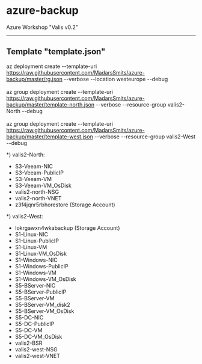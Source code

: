 # azure-backup
Azure Workshop "Valis v0.2"

---------------
Template "template.json"
---------------
az deployment create --template-uri https://raw.githubusercontent.com/MadarsSmits/azure-backup/master/rg.json --verbose --location westeurope --debug <br/><br/>
az group deployment create --template-uri https://raw.githubusercontent.com/MadarsSmits/azure-backup/master/template-north.json --verbose --resource-group valis2-North --debug<br/><br/>
az group deployment create --template-uri https://raw.githubusercontent.com/MadarsSmits/azure-backup/master/template-west.json --verbose --resource-group valis2-West --debug  

*) valis2-North:
- S3-Veeam-NIC
- S3-Veeam-PublicIP
- S3-Veeam-VM
- S3-Veeam-VM_OsDisk
- valis2-north-NSG
- valis2-north-VNET
- z3f4jqnr5rbhorestore (Storage Account)

*) valis2-West:
- lokrgawxn4wkabackup (Storage Account)
- S1-Linux-NIC
- S1-Linux-PublicIP
- S1-Linux-VM
- S1-Linux-VM_OsDisk
- S1-Windows-NIC
- S1-Windows-PublicIP
- S1-Windows-VM
- S1-Windows-VM_OsDisk
- S5-BServer-NIC
- S5-BServer-PublicIP
- S5-BServer-VM
- S5-BServer-VM_disk2
- S5-BServer-VM_OsDisk
- S5-DC-NIC
- S5-DC-PublicIP
- S5-DC-VM
- S5-DC-VM_OsDisk
- valis2-BSR
- valis2-west-NSG
- valis2-west-VNET